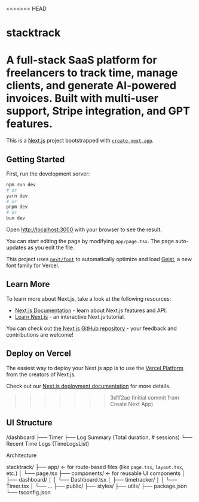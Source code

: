 <<<<<<< HEAD
# stacktrack
A full-stack SaaS platform for freelancers to track time, manage clients, and generate AI-powered invoices. Built with multi-user support, Stripe integration, and GPT features.
=======
This is a [Next.js](https://nextjs.org) project bootstrapped with [`create-next-app`](https://nextjs.org/docs/app/api-reference/cli/create-next-app).

## Getting Started

First, run the development server:

```bash
npm run dev
# or
yarn dev
# or
pnpm dev
# or
bun dev
```

Open [http://localhost:3000](http://localhost:3000) with your browser to see the result.

You can start editing the page by modifying `app/page.tsx`. The page auto-updates as you edit the file.

This project uses [`next/font`](https://nextjs.org/docs/app/building-your-application/optimizing/fonts) to automatically optimize and load [Geist](https://vercel.com/font), a new font family for Vercel.

## Learn More

To learn more about Next.js, take a look at the following resources:

- [Next.js Documentation](https://nextjs.org/docs) - learn about Next.js features and API.
- [Learn Next.js](https://nextjs.org/learn) - an interactive Next.js tutorial.

You can check out [the Next.js GitHub repository](https://github.com/vercel/next.js) - your feedback and contributions are welcome!

## Deploy on Vercel

The easiest way to deploy your Next.js app is to use the [Vercel Platform](https://vercel.com/new?utm_medium=default-template&filter=next.js&utm_source=create-next-app&utm_campaign=create-next-app-readme) from the creators of Next.js.

Check out our [Next.js deployment documentation](https://nextjs.org/docs/app/building-your-application/deploying) for more details.
>>>>>>> 3d1f2ae (Initial commit from Create Next App)

## UI Structure

/dashboard
 ├── Timer
 ├── Log Summary (Total duration, # sessions)
 └── Recent Time Logs (TimeLogsList)


Architecture

stacktrack/
├── app/              ← for route-based files (like `page.tsx`, `layout.tsx`, etc.)
│   └── page.tsx
├── components/       ← for reusable UI components
│   ├── dashboard/
│   │   └── Dashboard.tsx
│   ├── timetracker/
│   │   └── Timer.tsx
│   └── ...
├── public/
├── styles/
├── utils/
├── package.json
└── tsconfig.json
